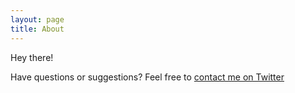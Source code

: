 ```yaml
---
layout: page
title: About
---
```


Hey there!

Have questions or suggestions? Feel free to [contact me on Twitter](https://twitter.com/GracefulLillian)